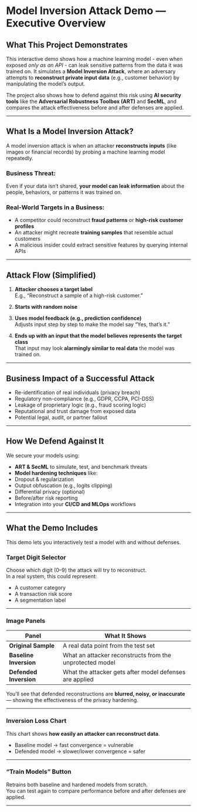 # Model Inversion Attack Demo — Executive Overview

##  What This Project Demonstrates

This interactive demo shows how a machine learning model - even when exposed *only as an API* - can leak sensitive patterns from the data it was trained on. It simulates a **Model Inversion Attack**, where an adversary attempts to **reconstruct private input data** (e.g., customer behavior) by manipulating the model’s output.

The project also shows how to defend against this risk using **AI security tools** like the **Adversarial Robustness Toolbox (ART)** and **SecML**, and compares the attack effectiveness before and after defenses are applied.

---

##  What Is a Model Inversion Attack?

A model inversion attack is when an attacker **reconstructs inputs** (like images or financial records) by probing a machine learning model repeatedly.

###  Business Threat:
Even if your data isn’t shared, **your model can leak information** about the people, behaviors, or patterns it was trained on.

###  Real-World Targets in a Business:
- A competitor could reconstruct **fraud patterns** or **high-risk customer profiles**
- An attacker might recreate **training samples** that resemble actual customers
- A malicious insider could extract sensitive features by querying internal APIs

---

##  Attack Flow (Simplified)

1. **Attacker chooses a target label**  
   E.g., “Reconstruct a sample of a high-risk customer.”

2. **Starts with random noise**

3. **Uses model feedback (e.g., prediction confidence)**  
   Adjusts input step by step to make the model say “Yes, that’s it.”

4. **Ends up with an input that the model believes represents the target class**  
   That input may look **alarmingly similar to real data** the model was trained on.

---

##  Business Impact of a Successful Attack

-  Re-identification of real individuals (privacy breach)
-  Regulatory non-compliance (e.g., GDPR, CCPA, PCI-DSS)
-  Leakage of proprietary logic (e.g., fraud scoring logic)
-  Reputational and trust damage from exposed data
-  Potential legal, audit, or partner fallout

---

##  How We Defend Against It

We secure your models using:
-  **ART & SecML** to simulate, test, and benchmark threats
-  **Model hardening techniques** like:
  - Dropout & regularization
  - Output obfuscation (e.g., logits clipping)
  - Differential privacy (optional)
-  Before/after risk reporting
-  Integration into your **CI/CD and MLOps** workflows

---

##  What the Demo Includes

This demo lets you interactively test a model with and without defenses.

###  Target Digit Selector
Choose which digit (0–9) the attack will try to reconstruct.  
In a real system, this could represent:
- A customer category
- A transaction risk score
- A segmentation label

---

###  Image Panels

| Panel | What It Shows |
|-------|----------------|
| **Original Sample** | A real data point from the test set |
| **Baseline Inversion** | What an attacker reconstructs from the unprotected model |
| **Defended Inversion** | What the attacker gets after model defenses are applied |

You’ll see that defended reconstructions are **blurred, noisy, or inaccurate** — showing the effectiveness of the privacy hardening.

---

###  Inversion Loss Chart

This chart shows **how easily an attacker can reconstruct data**.

- Baseline model → fast convergence = vulnerable
- Defended model → slower/lower convergence = safer

---

###  “Train Models” Button

Retrains both baseline and hardened models from scratch.  
You can test again to compare performance before and after defenses are applied.

---
